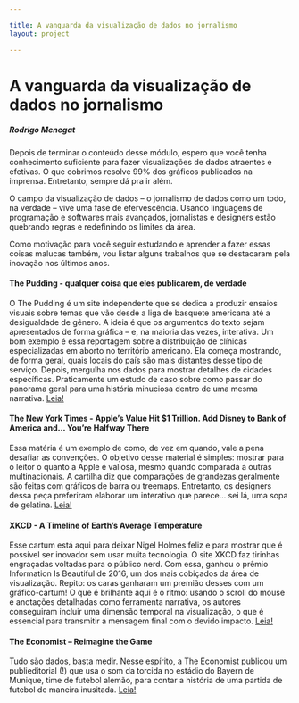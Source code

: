```yaml
---

title: A vanguarda da visualização de dados no jornalismo
layout: project

---
```


# A vanguarda da visualização de dados no jornalismo
##### Rodrigo Menegat

Depois de terminar o conteúdo desse módulo, espero que você tenha conhecimento suficiente para fazer visualizações de dados atraentes e efetivas. O que cobrimos resolve 99% dos gráficos publicados na imprensa. Entretanto, sempre dá pra ir além. 

O campo da visualização de dados – o jornalismo de dados como um todo, na verdade – vive uma fase de efervescência. Usando linguagens de programação e softwares mais avançados, jornalistas e designers estão quebrando regras e redefinindo os limites da área. 

Como motivação para você seguir estudando e aprender a fazer essas coisas malucas também, vou listar alguns trabalhos que se destacaram pela inovação nos últimos anos.

#### The Pudding - qualquer coisa que eles publicarem, de verdade
O The Pudding é um site independente que se dedica a produzir ensaios visuais sobre temas que vão desde a liga de basquete americana até a desigualdade de gênero. A ideia é que os argumentos do texto sejam apresentados de forma gráfica – e, na maioria das vezes, interativa. Um bom exemplo é essa reportagem sobre a distribuição de clínicas especializadas em aborto no território americano. Ela começa mostrando, de forma geral, quais locais do país são mais distantes desse tipo de serviço. Depois, mergulha nos dados para mostrar detalhes de cidades específicas. Praticamente um estudo de caso sobre como passar do panorama geral para uma história minuciosa dentro de uma mesma narrativa. [Leia!](https://pudding.cool/2017/09/clinics/)

#### The New York Times - Apple’s Value Hit $1 Trillion. Add Disney to Bank of America and... You’re Halfway There
Essa matéria é um exemplo de como, de vez em quando, vale a pena desafiar as convenções. O objetivo desse material é simples: mostrar para o leitor o quanto a Apple é valiosa, mesmo quando comparada a outras multinacionais. A cartilha diz que comparações de grandezas geralmente são feitas com gráficos de barra ou treemaps. Entretanto, os designers dessa peça preferiram elaborar um interativo que parece… sei lá, uma sopa de gelatina. [Leia!](https://www.nytimes.com/interactive/2018/08/02/technology/apple-trillion-market-cap.html)

#### XKCD - A Timeline of Earth’s Average Temperature
Esse cartum está aqui para deixar Nigel Holmes feliz e para mostrar que é possível ser inovador sem usar muita tecnologia. O site XKCD faz tirinhas engraçadas voltadas para o público nerd. Com essa, ganhou o prêmio Information Is Beautiful de 2016, um dos mais cobiçados da área de visualização. Repito: os caras ganharam um premião desses com um gráfico-cartum! O que é brilhante aqui é o ritmo: usando o scroll do mouse e anotações detalhadas como ferramenta narrativa, os autores conseguiram incluir uma dimensão temporal na visualização, o que é essencial para transmitir a mensagem final com o devido impacto. [Leia!](https://xkcd.com/1732/)

#### The Economist – Reimagine the Game
Tudo são dados, basta medir. Nesse espírito, a The Economist publicou um publieditorial (!) que usa o som da torcida no estádio do Bayern de Munique, time de futebol alemão, para contar a história de uma partida de futebol de maneira inusitada. [Leia!](https://reimaginethegame.economist.com)